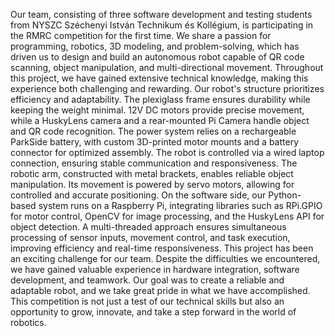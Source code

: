 Our team, consisting of three software development and testing students from NYSZC Széchenyi István Technikum és Kollégium, is participating in the RMRC competition for the first time. We share a passion for programming, robotics, 3D modeling, and problem-solving, which has driven us to design and build an autonomous robot capable of QR code scanning, object manipulation, and multi-directional movement. Throughout this project, we have gained extensive technical knowledge, making this experience both challenging and rewarding.
Our robot's structure prioritizes efficiency and adaptability. The plexiglass frame ensures durability while keeping the weight minimal. 12V DC motors provide precise movement, while a HuskyLens camera and a rear-mounted Pi Camera handle object and QR code recognition. The power system relies on a rechargeable ParkSide battery, with custom 3D-printed motor mounts and a battery connector for optimized assembly. The robot is controlled via a wired laptop connection, ensuring stable communication and responsiveness.
The robotic arm, constructed with metal brackets, enables reliable object manipulation. Its movement is powered by servo motors, allowing for controlled and accurate positioning.
On the software side, our Python-based system runs on a Raspberry Pi, integrating libraries such as RPi.GPIO for motor control, OpenCV for image processing, and the HuskyLens API for object detection. A multi-threaded approach ensures simultaneous processing of sensor inputs, movement control, and task execution, improving efficiency and real-time responsiveness.
This project has been an exciting challenge for our team. Despite the difficulties we encountered, we have gained valuable experience in hardware integration, software development, and teamwork. Our goal was to create a reliable and adaptable robot, and we take great pride in what we have accomplished. This competition is not just a test of our technical skills but also an opportunity to grow, innovate, and take a step forward in the world of robotics.
